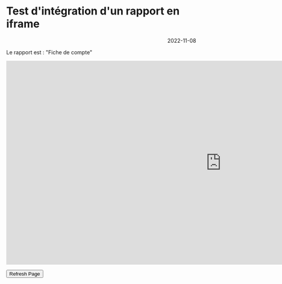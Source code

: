# Test d'intégration d'un rapport en iframe

<p style="text-align: right;">2022-11-08</p>

Le rapport est : "Fiche de compte"

<iframe title="Fiche de Compte" width="1140" height="541.25" src="https://app.powerbi.com/reportEmbed?reportId=fb72f89c-c0b5-4e92-a22f-f93d6d4a2c31&autoAuth=true&ctid=ddfab5ca-1b5b-40d1-9e74-636abded58fd" frameborder="0" allowFullScreen="true"></iframe>


<button onClick="window.location.reload();">Refresh Page</button>


<script language="JavaScript" type="text/javascript">
//<![CDATA[
window.onbeforeunload = function(){
return 'Are you sure you want to leave?';
};
//]]>
</script>